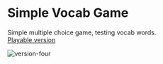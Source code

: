 # Simple Vocab Game
Simple multiple choice game, testing vocab words.<br/>
[Playable version](http://version-four.s3-website-us-east-1.amazonaws.com/)

![version-four](https://github.com/user-attachments/assets/2d148b29-9e8f-47e0-95a2-bc6f839dfe55)
